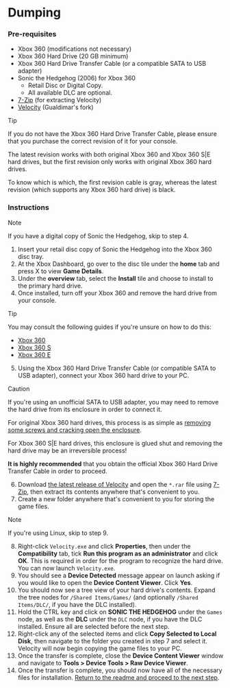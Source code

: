 # Dumping

### Pre-requisites
- Xbox 360 (modifications not necessary)
- Xbox 360 Hard Drive (20 GB minimum)
- Xbox 360 Hard Drive Transfer Cable (or a compatible SATA to USB adapter)
- Sonic the Hedgehog (2006) for Xbox 360
    - Retail Disc or Digital Copy.
    - All available DLC are optional.
- [7-Zip](https://7-zip.org/download.html) (for extracting Velocity)
- [Velocity](https://github.com/Gualdimar/Velocity/releases/download/xex%2Biso-branch/Velocity-XEXISO.rar) (Gualdimar's fork)

> [!TIP]
> If you do not have the Xbox 360 Hard Drive Transfer Cable, please ensure that you purchase the correct revision of it for your console.
>
> The latest revision works with both original Xbox 360 and Xbox 360 S|E hard drives, but the first revision only works with original Xbox 360 hard drives.
>
> To know which is which, the first revision cable is gray, whereas the latest revision (which supports any Xbox 360 hard drive) is black.

### Instructions

> [!NOTE]
> If you have a digital copy of Sonic the Hedgehog, skip to step 4.

1. Insert your retail disc copy of Sonic the Hedgehog into the Xbox 360 disc tray.
2. At the Xbox Dashboard, go over to the disc tile under the **home** tab and press X to view **Game Details**.
3. Under the **overview** tab, select the **Install** tile and choose to install to the primary hard drive.
4. Once installed, turn off your Xbox 360 and remove the hard drive from your console.

> [!TIP]
> You may consult the following guides if you're unsure on how to do this:
> - [Xbox 360](https://www.ifixit.com/Guide/Xbox+360+Hard+Drive+Replacement/3326)
> - [Xbox 360 S](https://www.ifixit.com/Guide/Xbox+360+S+Hard+Drive+Replacement/3184)
> - [Xbox 360 E](https://www.ifixit.com/Guide/Xbox+360+E+Hard+Drive+Replacement/22179)

5. Using the Xbox 360 Hard Drive Transfer Cable (or compatible SATA to USB adapter), connect your Xbox 360 hard drive to your PC.

> [!CAUTION]
> If you're using an unofficial SATA to USB adapter, you may need to remove the hard drive from its enclosure in order to connect it.
>
> For original Xbox 360 hard drives, this process is as simple as [removing some screws and cracking open the enclosure](https://www.ifixit.com/Guide/Xbox+360+HDD+Replacement/3430).
>
> For Xbox 360 S|E hard drives, this enclosure is glued shut and removing the hard drive may be an irreversible process!
>
> **It is highly recommended** that you obtain the official Xbox 360 Hard Drive Transfer Cable in order to proceed.

6. Download [the latest release of Velocity](https://github.com/Gualdimar/Velocity/releases/download/xex%2Biso-branch/Velocity-XEXISO.rar) and open the `*.rar` file using [7-Zip](https://7-zip.org/download.html), then extract its contents anywhere that's convenient to you.
7. Create a new folder anywhere that's convenient to you for storing the game files.

> [!NOTE]
> If you're using Linux, skip to step 9.

8. Right-click `Velocity.exe` and click **Properties**, then under the **Compatibility** tab, tick **Run this program as an administrator** and click **OK**. This is required in order for the program to recognize the hard drive. You can now launch `Velocity.exe`.
9. You should see a **Device Detected** message appear on launch asking if you would like to open the **Device Content Viewer**. Click **Yes**.
10. You should now see a tree view of your hard drive's contents. Expand the tree nodes for `/Shared Items/Games/` (and optionally `/Shared Items/DLC/`, if you have the DLC installed).
11. Hold the CTRL key and click on **SONIC THE HEDGEHOG** under the `Games` node, as well as the **DLC** under the `DLC` node, if you have the DLC installed. Ensure all are selected before the next step.
12. Right-click any of the selected items and click **Copy Selected to Local Disk**, then navigate to the folder you created in step 7 and select it. Velocity will now begin copying the game files to your PC.
13. Once the transfer is complete, close the **Device Content Viewer** window and navigate to **Tools > Device Tools > Raw Device Viewer**.
14. Once the transfer is complete, you should now have all of the necessary files for installation. [Return to the readme and proceed to the next step](/README.md#how-to-install).
